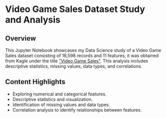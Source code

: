 # Video Game Sales Dataset Study and Analysis

## Overview
This Jupyter Notebook showcases my Data Science study of a Video Game Sales dataset consisting of 16,598 records and 11 features, it was obtained from Kagle under the title ["Video Game Sales"](https://www.kaggle.com/datasets/gregorut/videogamesales). This analysis includes descriptive statistics, missing values, data types, and correlations.

## Content Highlights
- Exploring numerical and categorical features.
- Descriptive statistics and visualization.
- Identification of missing values and data types.
- Correlation analysis to identify relationships between features.
